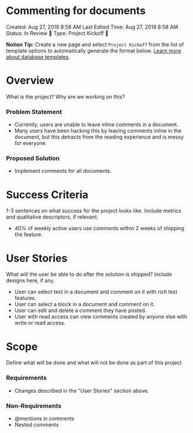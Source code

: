 # Commenting for documents

Created: Aug 27, 2019 8:58 AM
Last Edited Time: Aug 27, 2019 8:58 AM
Status: In Review 👀
Type: Project Kickoff 🚀

**Notion Tip:** Create a new page and select `Project Kickoff` from the list of template options to automatically generate the format below. [Learn more about database templates](https://www.notion.so/notion/Database-103-using-templates-454ed5ab5bd24226b58d176697bd7e10).

# Overview

What is the project? Why are we working on this? 

### Problem Statement

- Currently, users are unable to leave inline comments in a document.
- Many users have been hacking this by leaving comments inline in the document, but this detracts from the reading experience and is messy for everyone.

### Proposed Solution

- Implement comments for all documents.

# Success Criteria

1-3 sentences on what success for the project looks like. Include metrics and qualitative descriptors, if relevant. 

- 40% of weekly active users use comments within 2 weeks of shipping the feature.

# User Stories

What will the user be able to do after the solution is shipped? Include designs here, if any. 

- User can select text in a document and comment on it with rich text features.
- User can select a block in a document and comment on it.
- User can edit and delete a comment they have posted.
- User with read access can view comments created by anyone else with write or read access.

# Scope

Define what will be done and what will not be done as part of this project.  

### Requirements

- Changes described in the "User Stories" section above.

### Non-Requirements

- @mentions in comments
- Nested comments